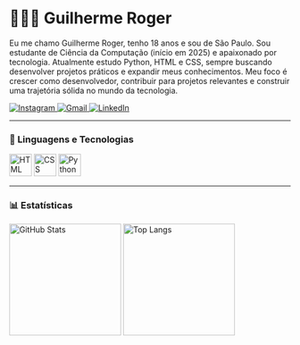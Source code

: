 # 👨🏻‍💻 Guilherme Roger

Eu me chamo Guilherme Roger, tenho 18 anos e sou de São Paulo. Sou estudante de Ciência da Computação (início em 2025) e apaixonado por tecnologia. Atualmente estudo Python, HTML e CSS, sempre buscando desenvolver projetos práticos e expandir meus conhecimentos. Meu foco é crescer como desenvolvedor, contribuir para projetos relevantes e construir uma trajetória sólida no mundo da tecnologia.

<p align="left">
  <a href="https://www.instagram.com/eai_rogerzs/">
    <img alt="Instagram" src="https://img.shields.io/badge/-Instagram-%23E4405F?style=for-the-badge&logo=instagram&logoColor=white"/>
  </a>
  <a href="mailto:guilhermerogerr@gmail.com">
    <img alt="Gmail" src="https://img.shields.io/badge/Gmail-D14836?style=for-the-badge&logo=gmail&logoColor=white"/>
  </a>
  <a href="https://www.linkedin.com/in/guilherme-roger-395958369/">
    <img alt="LinkedIn" src="https://img.shields.io/badge/LinkedIn-0077B5?style=for-the-badge&logo=linkedin&logoColor=white"/>
  </a>
</p>

---

### 🤖 Linguagens e Tecnologias

<p align="left">
  <img alt="HTML" title="HTML" width="40px" src="https://cdn.jsdelivr.net/gh/devicons/devicon/icons/html5/html5-original.svg"/>
  <img alt="CSS" title="CSS" width="40px" src="https://cdn.jsdelivr.net/gh/devicons/devicon/icons/css3/css3-original.svg"/>
  <img alt="Python" title="Python" width="40px" src="https://cdn.jsdelivr.net/gh/devicons/devicon/icons/python/python-original.svg"/>
</p>

---

### 📊 Estatísticas

<p>
  <img alt="GitHub Stats" height="200" src="https://github-readme-stats.vercel.app/api?username=guilhermerogerr&show_icons=true&theme=tokyonight&include_all_commits=true&locale=pt-br"/>
  <img alt="Top Langs" height="200" src="https://github-readme-stats.vercel.app/api/top-langs/?username=guilhermerogerr&theme=tokyonight&layout=compact&custom_title=Tecnologias&langs_count=9"/>
</p>
